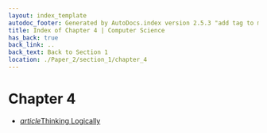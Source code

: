 ```yaml
---
layout: index_template
autodoc_footer: Generated by AutoDocs.index version 2.5.3 "add tag to make &lt;base&gt; work" ⓒ Starwort, 2020
title: Index of Chapter 4 | Computer Science
has_back: true
back_link: ..
back_text: Back to Section 1
location: ./Paper_2/section_1/chapter_4
---
```


# **Chapter 4**

- <a href='./thinking_logically.html'><i title='MD file' class="material-icons">article</i>Thinking Logically</a>
